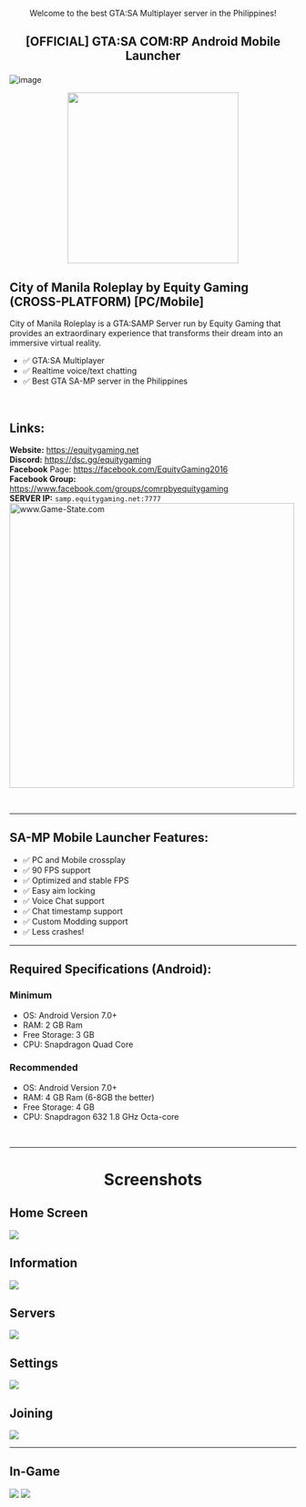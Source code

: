 <p align="center">Welcome to the best GTA:SA Multiplayer server in the Philippines!</p>

## <p align="center">[OFFICIAL] GTA:SA COM:RP Android Mobile Launcher</p>
![image](Images/comrp.png)
<p align="center">
  <img src="https://github.com/equitygamingph/comrp_mobile/blob/gh-pages/Images/comrp.png" height="auto" width="300px">
</p>

## **City of Manila Roleplay by Equity Gaming (CROSS-PLATFORM) [PC/Mobile]**
 City of Manila Roleplay is a GTA:SAMP Server run by Equity Gaming that provides an extraordinary experience that transforms their dream into an immersive virtual reality.

- ✅ GTA:SA Multiplayer
- ✅ Realtime voice/text chatting
- ✅ Best GTA SA-MP server in the Philippines

<br />

## **Links:**
**Website:** https://equitygaming.net <br/>
**Discord:** https://dsc.gg/equitygaming <br/>
**Facebook** Page: https://facebook.com/EquityGaming2016 <br/>
**Facebook Group:** https://www.facebook.com/groups/comrpbyequitygaming <br/>
**SERVER IP:** `samp.equitygaming.net:7777` <br/>
<img src="http://www.game-state.com/51.79.230.96:7777/430x73_FFFFFF_FF9900_000000_000000.png" alt="www.Game-State.com" style="border-style: none; height: auto; width: 500px;">

<br />

----

## **SA-MP Mobile Launcher Features:** <br />
- ✅ PC and Mobile crossplay <br />
- ✅ 90 FPS support <br />
- ✅ Optimized and stable FPS <br />
- ✅ Easy aim locking <br />
- ✅ Voice Chat support <br />
- ✅ Chat timestamp support <br />
- ✅ Custom Modding support <br />
- ✅ Less crashes! <br />

---

## **Required Specifications (Android):** 
### Minimum
  - OS: Android Version 7.0+
  - RAM: 2 GB Ram
  - Free Storage: 3 GB
  - CPU: Snapdragon Quad Core

### Recommended
  - OS: Android Version 7.0+
  - RAM: 4 GB Ram (6-8GB the better)
  - Free Storage: 4 GB
  - CPU: Snapdragon 632 1.8 GHz Octa-core
<br />

---
# <p align="center">Screenshots</p>

## Home Screen

<img src="https://github.com/equitygamingph/comrp_mobile/blob/main/Images/home%20screen.jpg" height="auto" width="auto">

## Information
<img src="https://github.com/equitygamingph/comrp_mobile/blob/main/Images/information.jpg" height="auto" width="auto">

## Servers
<img src="https://github.com/equitygamingph/comrp_mobile/blob/main/Images/servers.jpg" height="auto" width="auto">

## Settings
<img src="https://github.com/equitygamingph/comrp_mobile/blob/main/Images/settings.jpg" height="auto" width="auto">

## Joining
<img src="https://github.com/equitygamingph/comrp_mobile/blob/main/Images/joining.jpg" height="auto" width="auto">

---

## In-Game
<img src="https://github.com/equitygamingph/comrp_mobile/blob/main/Images/billiard_1.jpg" height="auto" width="auto">
<img src="https://github.com/equitygamingph/comrp_mobile/blob/main/Images/billiard_2.jpg" height="auto" width="auto">

